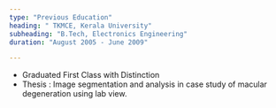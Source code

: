 ```yaml
---
type: "Previous Education"
heading: " TKMCE, Kerala University"
subheading: "B.Tech, Electronics Engineering"
duration: "August 2005 - June 2009"

---
```

* Graduated First Class with Distinction
* Thesis : Image segmentation and analysis in case study of macular degeneration using lab view.
